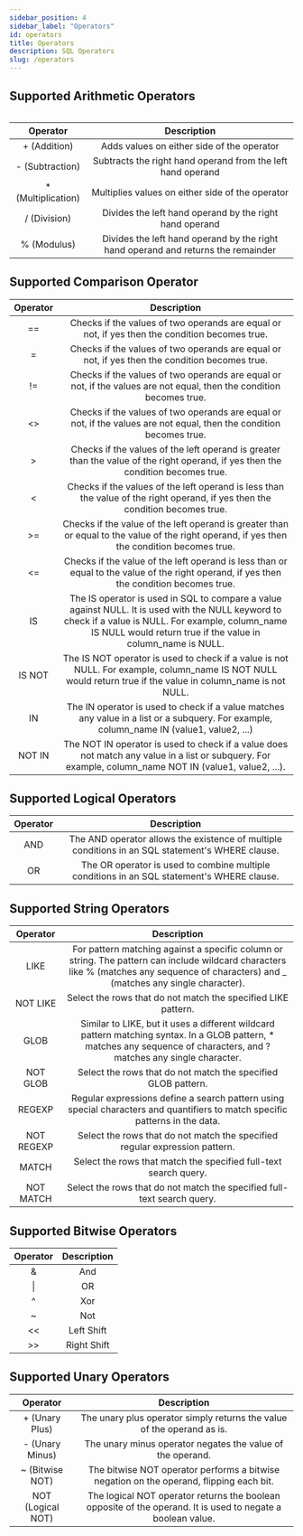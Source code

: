 ```yaml
---
sidebar_position: 4
sidebar_label: "Operators"
id: operators
title: Operators
description: SQL Operators
slug: /operators
---
```


## Supported Arithmetic Operators

<table class="custom-table">

|Operator|Description|
|:------:|:---------:|
| + (Addition) | Adds values on either side of the operator | 
| - (Subtraction) | Subtracts the right hand operand from the left hand operand |
| * (Multiplication) | Multiplies values on either side of the operator | 
| / (Division) | Divides the left hand operand by the right hand operand | 
| % (Modulus) | Divides the left hand operand by the right hand operand and returns the remainder | 

</table>

## Supported Comparison Operator

|Operator|Description|
|:------:|:---------:|
| == | Checks if the values of two operands are equal or not, if yes then the condition becomes true. | 
| = | Checks if the values of two operands are equal or not, if yes then the condition becomes true. | 
| != | Checks if the values of two operands are equal or not, if the values are not equal, then the condition becomes true. | 
| &lt;&gt; |	Checks if the values of two operands are equal or not, if the values are not equal, then the condition becomes true. | 
| > | Checks if the values of the left operand is greater than the value of the right operand, if yes then the condition becomes true. | 
| < | Checks if the values of the left operand is less than the value of the right operand, if yes then the condition becomes true. | 
| >= | Checks if the value of the left operand is greater than or equal to the value of the right operand, if yes then the condition becomes true. | 
| <= | Checks if the value of the left operand is less than or equal to the value of the right operand, if yes then the condition becomes true. | 
| IS | The IS operator is used in SQL to compare a value against NULL. It is used with the NULL keyword to check if a value is NULL. For example, column_name IS NULL would return true if the value in column_name is NULL. |
| IS NOT | The IS NOT operator is used to check if a value is not NULL. For example, column_name IS NOT NULL would return true if the value in column_name is not NULL. |
| IN | The IN operator is used to check if a value matches any value in a list or a subquery. For example, column_name IN (value1, value2, ...) |
| NOT IN | The NOT IN operator is used to check if a value does not match any value in a list or subquery. For example, column_name NOT IN (value1, value2, ...). |

## Supported Logical Operators

|Operator|Description|
|:------:|:---------:|
| AND | The AND operator allows the existence of multiple conditions in an SQL statement's WHERE clause. |
| OR | The OR operator is used to combine multiple conditions in an SQL statement's WHERE clause. |

## Supported String Operators

|Operator|Description|
|:------:|:---------:|
| LIKE | For pattern matching against a specific column or string. The pattern can include wildcard characters like % (matches any sequence of characters) and _ (matches any single character). |
| NOT LIKE | Select the rows that do not match the specified LIKE pattern. |
| GLOB | Similar to LIKE, but it uses a different wildcard pattern matching syntax. In a GLOB pattern, * matches any sequence of characters, and ? matches any single character. |
| NOT GLOB | Select the rows that do not match the specified GLOB pattern. |
| REGEXP | Regular expressions define a search pattern using special characters and quantifiers to match specific patterns in the data. |
| NOT REGEXP | Select the rows that do not match the specified regular expression pattern. |
| MATCH | Select the rows that match the specified full-text search query. |
| NOT MATCH | Select the rows that do not match the specified full-text search query. |

## Supported Bitwise Operators

|Operator|Description|
|:------:|:---------:|
| & | And |
| \| | OR |
| ^ | Xor |
| ~ | Not |
| << | Left Shift |
| >> | Right Shift |

## Supported Unary Operators

|Operator|Description|
|:------:|:---------:|
| + (Unary Plus) | The unary plus operator simply returns the value of the operand as is. |
| - (Unary Minus) | The unary minus operator negates the value of the operand. |
| ~ (Bitwise NOT) | The bitwise NOT operator performs a bitwise negation on the operand, flipping each bit. |
| NOT (Logical NOT) | The logical NOT operator returns the boolean opposite of the operand. It is used to negate a boolean value. |